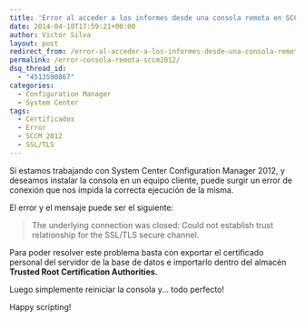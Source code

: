 ```yaml
---
title: 'Error al acceder a los informes desde una consola remota en SCCM 2012'
date: 2014-04-10T17:59:21+00:00
author: Victor Silva
layout: post
redirect_from: /error-al-acceder-a-los-informes-desde-una-consola-remota-en-sccm-2012/
permalink: /error-consola-remota-sccm2012/
dsq_thread_id:
  - "4513590867"
categories:
  - Configuration Manager
  - System Center
tags:
  - Certificados
  - Error
  - SCCM 2012
  - SSL/TLS
---
```

Si estamos trabajando con System Center Configuration Manager 2012, y deseamos instalar la consola en un equipo cliente, puede surgir un error de conexión que nos impida la correcta ejecución de la misma.

El error y el mensaje puede ser el siguiente:

> The underlying connection was closed: Could not establish trust relationship for the SSL/TLS secure channel.

Para poder resolver este problema basta con exportar el certificado personal del servidor de la base de datos e importarlo dentro del almacén **Trusted Root Certification Authorities.**

Luego simplemente reiniciar la consola y... todo perfecto!

Happy scripting!